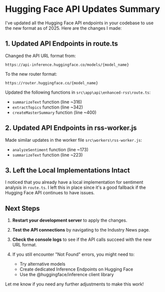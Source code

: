 # Hugging Face API Updates Summary

I've updated all the Hugging Face API endpoints in your codebase to use the new format as of 2025. Here are the changes I made:

## 1. Updated API Endpoints in route.ts

Changed the API URL format from:
```
https://api-inference.huggingface.co/models/{model_name}
```

To the new router format:
```
https://router.huggingface.co/{model_name}
```

Updated the following functions in `src\app\api\enhanced-rss\route.ts`:
- `summarizeText` function (line ~316)
- `extractTopics` function (line ~342)
- `createMasterSummary` function (line ~400)

## 2. Updated API Endpoints in rss-worker.js

Made similar updates in the worker file `src\workers\rss-worker.js`:
- `analyzeSentiment` function (line ~173)
- `summarizeText` function (line ~223)

## 3. Left the Local Implementations Intact

I noticed that you already have a local implementation for sentiment analysis in `route.ts`. I left this in place since it's a good fallback if the Hugging Face API continues to have issues.

## Next Steps

1. **Restart your development server** to apply the changes.

2. **Test the API connections** by navigating to the Industry News page.

3. **Check the console logs** to see if the API calls succeed with the new URL format.

4. If you still encounter "Not Found" errors, you might need to:
   - Try alternative models
   - Create dedicated Inference Endpoints on Hugging Face
   - Use the @huggingface/inference client library

Let me know if you need any further adjustments to make this work!